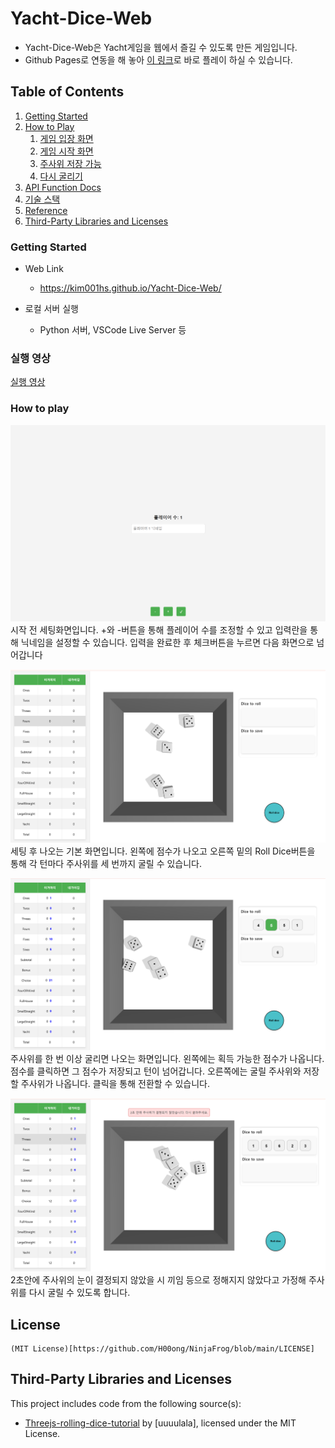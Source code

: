# Yacht-Dice-Web
 - Yacht-Dice-Web은 Yacht게임을 웹에서 즐길 수 있도록 만든 게임입니다.
 - Github Pages로 연동을 해 놓아 [이 링크](https://kim001hs.github.io/Yacht-Dice-Web/)로 바로 플레이 하실 수 있습니다.


## Table of Contents

[]()

1.  [Getting Started]()
2.  [How to Play]()
    1.  [게임 입장 화면]()
    2.  [게임 시작 화면]()
    3.  [주사위 저장 가능]()
    4.  [다시 굴리기]()
3.  [API Function Docs]()
4.  [기술 스택]()
5.  [Reference]()
6.  [Third-Party Libraries and Licenses]()


### Getting Started


-   Web Link
    -   https://kim001hs.github.io/Yacht-Dice-Web/

-   로컬 서버 실행
    -  Python 서버, VSCode Live Server 등


###  실행 영상

[실행 영상](https://youtu.be/ebhHvrGuSeA)
 

### How to play
![start](image/start.png)
시작 전 세팅화면입니다. +와 -버튼을 통해 플레이어 수를 조정할 수 있고 입력란을 통해 닉네임을 설정할 수 있습니다. 
입력을 완료한 후 체크버튼을 누르면 다음 화면으로 넘어갑니다

![start](image/diceStart.png)
세팅 후 나오는 기본 화면입니다. 왼쪽에 점수가 나오고 오른쪽 밑의 Roll Dice버튼을 통해 각 턴마다 주사위를 세 번까지 굴릴 수 있습니다. 

![start](image/saveDice.png)
주사위를 한 번 이상 굴리면 나오는 화면입니다. 왼쪽에는 획득 가능한 점수가 나옵니다. 점수를 클릭하면 그 점수가 저장되고 턴이 넘어갑니다.
오른쪽에는 굴릴 주사위와 저장할 주사위가 나옵니다. 클릭을 통해 전환할 수 있습니다.

![start](image/reRoll.png)
2초안에 주사위의 눈이 결정되지 않았을 시 끼임 등으로 정해지지 않았다고 가정해 주사위를 다시 굴릴 수 있도록 합니다.

## License
    (MIT License)[https://github.com/H00ong/NinjaFrog/blob/main/LICENSE]


## Third-Party Libraries and Licenses

This project includes code from the following source(s):

- [Threejs-rolling-dice-tutorial](https://github.com/uuuulala/Threejs-rolling-dice-tutorial/tree/master) by [uuuulala], licensed under the MIT License.
